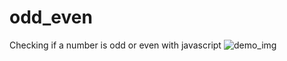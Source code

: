 # odd_even
 Checking if a number is odd or even with javascript
![demo_img](https://github.com/vishalforwork/odd_even/assets/131588842/6914dbc5-f3e0-41e5-bc14-5de0821cb5e2)
